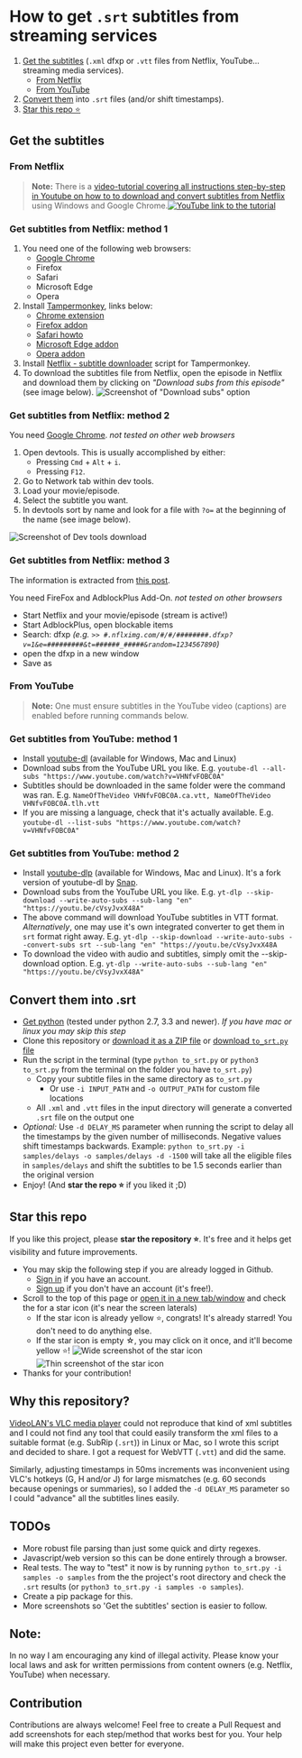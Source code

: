 # How to get `.srt` subtitles from streaming services
1. [Get the subtitles](https://github.com/isaacbernat/netflix-to-srt#get-the-subtitles) (`.xml` dfxp or `.vtt` files from Netflix, YouTube... streaming media services).
    - [From Netflix](https://github.com/isaacbernat/netflix-to-srt#from-netflix)
    - [From YouTube](https://github.com/isaacbernat/netflix-to-srt#from-youtube)
2. [Convert them](https://github.com/isaacbernat/netflix-to-srt#convert-them-into-srt) into `.srt` files (and/or shift timestamps).
3. [Star this repo ⭐](https://github.com/isaacbernat/netflix-to-srt#star-this-repo)

## Get the subtitles
### From Netflix
 > **Note:** There is a [video-tutorial covering all instructions step-by-step in Youtube on how to to download and convert subtitles from Netflix](https://www.youtube.com/watch?v=ZpejTczG8Ho) using Windows and Google Chrome.[![YouTube link to the tutorial](https://raw.githubusercontent.com/isaacbernat/netflix-to-srt/master/images/tutorial.png "YouTube link to the tutorial")](https://www.youtube.com/watch?v=ZpejTczG8Ho)

### Get subtitles from Netflix: method 1
1. You need one of the following web browsers:
   - [Google Chrome](https://www.google.com/chrome/browser/desktop/)
   - Firefox
   - Safari
   - Microsoft Edge
   - Opera
2. Install [Tampermonkey](https://www.tampermonkey.net/), links below:
   - [Chrome extension](https://chrome.google.com/webstore/detail/tampermonkey/dhdgffkkebhmkfjojejmpbldmpobfkfo)
   - [Firefox addon](https://addons.mozilla.org/firefox/addon/tampermonkey/)
   - [Safari howto](https://www.tampermonkey.net/?browser=safari)
   - [Microsoft Edge addon](https://microsoftedge.microsoft.com/addons/detail/tampermonkey/iikmkjmpaadaobahmlepeloendndfphd)
   - [Opera addon](https://addons.opera.com/extensions/details/tampermonkey-beta/)
3. Install [Netflix - subtitle downloader](https://greasyfork.org/en/scripts/26654-netflix-subtitle-downloader) script for Tampermonkey.
4. To download the subtitles file from Netflix, open the episode in Netflix and download them by clicking on _"Download subs from this episode"_ (see image below). ![Screenshot of "Download subs" option](https://raw.githubusercontent.com/isaacbernat/netflix-to-srt/master/images/netflix-tampermonkey-download-subs.png "Screenshot of 'Download subs' option")

### Get subtitles from Netflix: method 2
You need [Google Chrome](https://www.google.com/chrome/browser/desktop/). *not tested on other web browsers*

1. Open devtools. This is usually accomplished by either:
    - Pressing `Cmd` + `Alt` + `i`.
    - Pressing `F12`.
2. Go to Network tab within dev tools.
3. Load your movie/episode.
4. Select the subtitle you want.
5. In devtools sort by name and look for a file with `?o=` at the beginning of the name (see image below).

![Screenshot of Dev tools download](https://raw.githubusercontent.com/isaacbernat/netflix-to-srt/master/images/netflix-devtools-download-subs.png "Screenshot of Dev tools download")

### Get subtitles from Netflix: method 3
The information is extracted from [this post](http://forum.opensubtitles.org/viewtopic.php?t=15141).

You need FireFox and AdblockPlus Add-On. *not tested on other browsers*
- Start Netflix and your movie/episode (stream is active!)
- Start AdblockPlus, open blockable items
- Search: dfxp *(e.g. `>> #.nflximg.com/#/#/########.dfxp?v=1&e=#########&t=######_#####&random=1234567890`)*
- open the dfxp in a new window
- Save as

### From YouTube
> **Note:** One must ensure subtitles in the YouTube video (captions) are enabled before running commands below. 
### Get subtitles from YouTube: method 1
- Install [youtube-dl](https://github.com/ytdl-org/youtube-dl) (available for Windows, Mac and Linux)
- Download subs from the YouTube URL you like. E.g. `youtube-dl --all-subs "https://www.youtube.com/watch?v=VHNfvFOBC0A"`
- Subtitles should be downloaded in the same folder were the command was ran. E.g. `NameOfTheVideo VHNfvFOBC0A.ca.vtt, NameOfTheVideo VHNfvFOBC0A.tlh.vtt`
- If you are missing a language, check that it's actually available. E.g. `youtube-dl --list-subs "https://www.youtube.com/watch?v=VHNfvFOBC0A"`

### Get subtitles from YouTube: method 2
- Install [youtube-dlp](https://github.com/yt-dlp/yt-dlp-wiki/blob/master/Installation.md) (available for Windows, Mac and Linux). It's a fork version of youtube-dl by [Snap](https://snapcraft.io/yt-dlp).
- Download subs from the YouTube URL you like. E.g. `yt-dlp --skip-download --write-auto-subs --sub-lang "en" "https://youtu.be/cVsyJvxX48A"` 
- The above command will download YouTube subtitles in VTT format. *Alternatively*, one may use it's own integrated converter to get them in `srt` format right away. E.g. `yt-dlp --skip-download --write-auto-subs --convert-subs srt --sub-lang "en" "https://youtu.be/cVsyJvxX48A`
- To download the video with audio and subtitles, simply omit the --skip-download option. E.g. `yt-dlp --write-auto-subs --sub-lang "en" "https://youtu.be/cVsyJvxX48A"`

## Convert them into .srt
- [Get python](https://www.python.org/downloads/) (tested under python 2.7, 3.3 and newer). *If you have mac or linux you may skip this step*
- Clone this repository or [download it as a ZIP file](https://github.com/isaacbernat/netflix-to-srt/archive/refs/heads/master.zip) or [download `to_srt.py` file](https://raw.githubusercontent.com/isaacbernat/netflix-to-srt/master/to_srt.py)
- Run the script in the terminal (type `python to_srt.py` or `python3 to_srt.py` from the terminal on the folder you have `to_srt.py`)
  - Copy your subtitle files in the same directory as `to_srt.py`
    - Or use `-i INPUT_PATH` and `-o OUTPUT_PATH` for custom file locations
  - All `.xml` and `.vtt` files in the input directory will generate a converted `.srt` file on the output one
- *Optional:* Use `-d DELAY_MS` parameter when running the script to delay all the timestamps by the given number of milliseconds. Negative values shift timestamps backwards. Example: `python to_srt.py -i samples/delays -o samples/delays -d -1500` will take all the eligible files in `samples/delays` and shift the subtitles to be 1.5 seconds earlier than the original version
- Enjoy! (And **star the repo ⭐** if you liked it ;D)

## Star this repo
If you like this project, please **star the repository ⭐**. It's free and it helps get visibility and future improvements.
- You may skip the following step if you are already logged in Github.
  - [Sign in](https://github.com/login) if you have an account.
  - [Sign up](https://github.com/signup?source=login) if you don't have an account (it's free!).
- Scroll to the top of this page or [open it in a new tab/window](https://github.com/isaacbernat/netflix-to-srt) and check the for a star icon (it's near the screen laterals)
  - If the star icon is already yellow ⭐, congrats! It's already starred! You don't need to do anything else.
  - If the star icon is empty ☆, you may click on it once, and it'll become yellow ⭐!
  ![Wide screenshot of the star icon](https://raw.githubusercontent.com/isaacbernat/netflix-to-srt/master/images/star_screenshot_desktop.png "Wide screenshot of the star icon")
  ![Thin screenshot of the star icon](https://raw.githubusercontent.com/isaacbernat/netflix-to-srt/master/images/star_screenshot_mobile.png "Thin screenshot of the star icon")
- Thanks for your contribution!

## Why this repository?
[VideoLAN's VLC media player](https://www.videolan.org/vlc/) could not reproduce that kind of xml subtitles and I could not find any tool that could easily transform the xml files to a suitable format (e.g. SubRip (`.srt`)) in Linux or Mac, so I wrote this script and decided to share. I got a request for WebVTT (`.vtt`) and did the same.

Similarly, adjusting timestamps in 50ms increments was inconvenient using VLC's hotkeys (G, H and/or J) for large mismatches (e.g. 60 seconds because openings or summaries), so I added the `-d DELAY_MS` parameter so I could "advance" all the subtitles lines easily.

## TODOs
- More robust file parsing than just some quick and dirty regexes.
- Javascript/web version so this can be done entirely through a browser.
- Real tests. The way to "test" it now is by running `python to_srt.py -i samples -o samples` from the the project's root directory and check the `.srt` results (or `python3 to_srt.py -i samples -o samples`).
- Create a pip package for this.
- More screenshots so 'Get the subtitles' section is easier to follow.

## Note:
In no way I am encouraging any kind of illegal activity. Please know your local laws and ask for written permissions from content owners (e.g. Netflix, YouTube) when necessary.

## Contribution 
Contributions are always welcome! Feel free to create a Pull Request and add screenshots for each step/method that works best for you. Your help will make this project even better for everyone.
